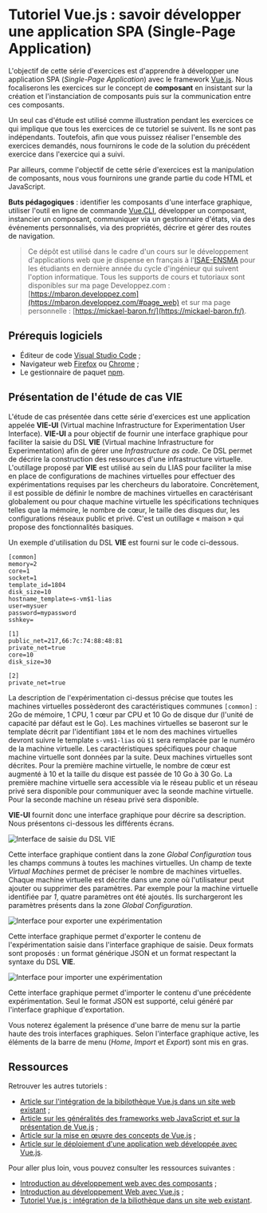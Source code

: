 # Tutoriel Vue.js : savoir développer une application SPA (Single-Page Application)

L'objectif de cette série d'exercices est d'apprendre à développer une application SPA (*Single-Page Application*) avec le framework [Vue.js](https://vuejs.org/). Nous focaliserons les exercices sur le concept de **composant** en insistant sur la création et l'instanciation de composants puis sur la communication entre ces composants.

Un seul cas d'étude est utilisé comme illustration pendant les exercices ce qui implique que tous les exercices de ce tutoriel se suivent. Ils ne sont pas indépendants. Toutefois, afin que vous puissez réaliser l'ensemble des exercices demandés, nous fournirons le code de la solution du précédent exercice dans l'exercice qui a suivi. 

Par ailleurs, comme l'objectif de cette série d'exercices est la manipulation de composants, nous vous fournirons une grande partie du code HTML et JavaScript.

**Buts pédagogiques** : identifier les composants d'une interface graphique, utiliser l'outil en ligne de commande [Vue.CLI](https://cli.vuejs.org/), développer un composant, instancier un composant, communiquer via un gestionnaire d'états, via des événements personnalisés, via des propriétés, décrire et gérer des routes de navigation.

> Ce dépôt est utilisé dans le cadre d'un cours sur le développement d'applications web que je dispense en français à l'[ISAE-ENSMA](https://www.ensma.fr) pour les étudiants en dernière année du cycle d'ingénieur qui suivent l'option informatique. Tous les supports de cours et tutoriaux sont disponibles sur ma page Developpez.com : [https://mbaron.developpez.com](https://mbaron.developpez.com/#page_web) et sur ma page personnelle : [https://mickael-baron.fr/](https://mickael-baron.fr/).

## Prérequis logiciels

* Éditeur de code [Visual Studio Code](https://code.visualstudio.com/) ;
* Navigateur web [Firefox](https://www.mozilla.org/firefox/) ou [Chrome](https://www.google.com/chrome/browser/desktop/index.html) ;
* Le gestionnaire de paquet [npm](https://www.npmjs.com/).

## Présentation de l'étude de cas VIE

L'étude de cas présentée dans cette série d'exercices est une application appelée **VIE-UI** (Virtual machine Infrastructure for Experimentation User Interface). **VIE-UI** a pour objectif de fournir une interface graphique pour faciliter la saisie du DSL **VIE** (Virtual machine Infrastructure for Experimentation) afin de gérer une *Infrastructure as code*. Ce DSL permet de décrire la construction des ressources d'une infrastructure virtuelle. L'outillage proposé par **VIE** est utilisé au sein du LIAS pour faciliter la mise en place de configurations de machines virtuelles pour effectuer des expérimentations requises par les chercheurs du laboratoire. Concrètement, il est possible de définir le nombre de machines virtuelles en caractérisant globalement ou pour chaque machine virtuelle les spécifications techniques telles que la mémoire, le nombre de cœur, le taille des disques dur, les configurations réseaux public et privé. C'est un outillage « maison » qui propose des fonctionnalités basiques. 

Un exemple d'utilisation du DSL **VIE** est fourni sur le code ci-dessous.

```other
[common]
memory=2
core=1
socket=1
template_id=1804
disk_size=10
hostname_template=s-vm$1-lias
user=mysuer
password=mypassword
sshkey=

[1]
public_net=217,66:7c:74:88:48:81
private_net=true
core=10
disk_size=30

[2]
private_net=true
```

La description de l'expérimentation ci-dessus précise que toutes les machines virtuelles possèderont des caractéristiques communes `[common]` : 2Go de mémoire, 1 CPU, 1 cœur par CPU et 10 Go de disque dur (l'unité de capacité par défaut est le Go). Les machines virtuelles se baseront sur le template décrit par l'identifiant `1804` et le nom des machines virtuelles devront suivre le template `s-vm$1-lias` où `$1` sera remplacée par le numéro de la machine virtuelle. Les caractéristiques spécifiques pour chaque machine virtuelle sont données par la suite. Deux machines virtuelles sont décrites. Pour la première machine virtuelle, le nombre de cœur est augmenté à 10 et la taille du disque est passée de 10 Go à 30 Go. La première machine virtuelle sera accessible via le réseau public et un réseau privé sera disponible pour communiquer avec la seonde machine virtuelle. Pour la seconde machine un réseau privé sera disponible.

**VIE-UI** fournit donc une interface graphique pour décrire sa description. Nous présentons ci-dessous les différents écrans.

![Interface de saisie du DSL VIE](./images/vie-ui_describe.png "Interface de saisie du DSL VIE")

Cette interface graphique contient dans la zone *Global Configuration* tous les champs communs à toutes les machines virtuelles. Un champ de texte *Virtual Machines* permet de préciser le nombre de machines virtuelles. Chaque machine virtuelle est décrite dans une zone où l'utilisateur peut ajouter ou supprimer des paramètres. Par exemple pour la machine virtuelle identifiée par *1*, quatre paramètres ont été ajoutés. Ils surchargeront les paramètres présents dans la zone *Global Configuration*. 

![Interface pour exporter une expérimentation](./images/vie-ui_export.png "Interface pour exporter une expérimentation")

Cette interface graphique permet d'exporter le contenu de l'expérimentation saisie dans l'interface graphique de saisie. Deux formats sont proposés : un format générique JSON et un format respectant la syntaxe du DSL **VIE**.

![Interface pour importer une expérimentation](./images/vie-ui_import.png "Interface pour importer une expérimentation")

Cette interface graphique permet d'importer le contenu d'une précédente expérimentation. Seul le format JSON est supporté, celui généré par l'interface graphique d'exportation.

Vous noterez également la présence d'une barre de menu sur la partie haute des trois interfaces graphiques. Selon l'interface graphique active, les éléments de la barre de menu (*Home*, *Import* et *Export*) sont mis en gras.

## Ressources

Retrouver les autres tutoriels :

* [Article sur l'intégration de la bibilothèque Vue.js dans un site web existant](https://github.com/mickaelbaron/vuejs-form-tutorial) ;
* [Article sur les généralités des frameworks web JavaScript et sur la présentation de Vue.js](https://mickael-baron.fr/web/vuejs-generalites-part1) ;
* [Article sur la mise en œuvre des concepts de Vue.js](https://mickael-baron.fr/web/vuejs-miseenoeuvre-part2) ;
* [Article sur le déploiement d'une application web développée avec Vue.js](https://mickael-baron.fr/web/vuejs-deploiement-part3).

Pour aller plus loin, vous pouvez consulter les ressources suivantes :

* [Introduction au développement web avec des composants](https://mickael-baron.fr/web/intro-developpement-web-composant) ;
* [Introduction au développement Web avec Vue.js](https://mickael-baron.fr/web/intro-vuejs) ;
* [Tutoriel Vue.js : intégration de la biliothèque dans un site web existant](https://github.com/mickaelbaron/vuejs-form-tutorial).